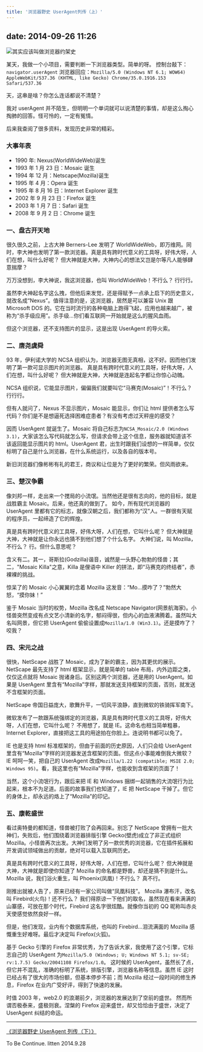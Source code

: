 ```yaml
---
title: '浏览器野史 UserAgent列传（上）'
---
```


## date: 2014-09-26 11:26

![其实应该叫做浏览器约架史](/assets/blogImg/browser-history.jpg)

某天，我做一个小项目，需要判断一下浏览器类型。简单的呀。
控制台敲下：`navigator.userAgent`
浏览器回应：`Mozilla/5.0 (Windows NT 6.1; WOW64) AppleWebKit/537.36 (KHTML, like Gecko) Chrome/35.0.1916.153 Safari/537.36`

天，这串是啥？你怎么连话都说不清楚？

我对 userAgent 并不陌生，但明明一个单词就可以说清楚的事情，却是这么掏心掏肺的回答。怪可怜的，一定有冤情。

后来我查阅了很多资料，发现历史非常的精彩。

<!--more-->

### 大事年表

- 1990 年: Nexus(WorldWideWeb)诞生
- 1993 年 1 月 23 日：Mosaic 诞生
- 1994 年 12 月：Netscape(Mozilla)诞生
- 1995 年 4 月：Opera 诞生
- 1995 年 8 月 16 日：Internet Explorer 诞生
- 2002 年 9 月 23 日：Firefox 诞生
- 2003 年 1 月 7 日：Safari 诞生
- 2008 年 9 月 2 日：Chrome 诞生

### 一、盘古开天地

很久很久之前，上古大神 Berners-Lee 发明了 WorldWideWeb，即万维网。同时，李大神也发明了第一款浏览器。真是具有跨时代意义的工具呀，好伟大呀，人们在想，叫什么好呢？
但大神就是大神，大神内心的想法又岂是尔等凡人能够肆意揣摩？

万万没想到，李大神说，我这浏览器，也叫 WorldWideWeb！不行么？
行行行。

虽然李大神起名字这么拽，但他后来发觉，还是得赋予一点承上启下的历史意义，就改名成“Nexus”。值得注意的是，这浏览器，居然是可以兼容 Unix 跟 Microsoft DOS 的。它在当时流行的各种电脑上跑得飞起，应用也越来越广，被称为“杀手级应用”。杀手级…你们看互联网一开始就是这么的腥风血雨。

但这个浏览器，还不支持图片的显示，这是出现 UserAgent 的导火索。

### 二、唐尧虞舜

93 年，伊利诺大学的 NCSA 组织认为，浏览器无图无真相，这不好。因而他们发明了第一款可显示图片的浏览器。
真是具有跨时代意义的工具呀，好伟大呀，人们在想，叫什么好呢？
但大神就是大神，大神就是连起名字都让你惊心动魄。

NCSA 组织说，它能显示图片，偏偏我们就要叫它“马赛克(Mosaic)”！不行么？
行行行。

但有人就问了，Nexus 不显示图片，Mosaic 能显示，你们让 html 提供者怎么写代码？你们是不是想逼死选择困难症患者？有没有考虑过天秤座的感受？

因而 UserAgent 就诞生了。Mosaic 将自己标志为`NCSA_Mosaic/2.0 (Windows 3.1)`，大家该怎么写代码就怎么写，但请求会带上这个信息，服务器就知道该不该返回能显示图片的 html。UserAgent 君，出生时跟我们设想的一样简单，仅仅标明了自己是什么浏览器，在什么系统运行，以及各自的版本号。

新旧浏览器们像彬彬有礼的君王，商议和让位是为了更好的繁荣。但风雨欲来。

### 三、楚汉争霸

像刘邦一样，走出来一个搅局的小流氓。当然他还是很有志向的，他的目标，就是战胜霸主 Mosaic。后来，他还真的做到了。
如今，所有现代浏览器的 UserAgent 里都有它的标志，就像汉朝之后，我们都称为“汉”人。一群很有天赋的程序员，一起缔造了它的辉煌。

真是具有跨时代意义的工具呀，好伟大呀，人们在想，它叫什么呢？
但大神就是大神，大神就是让你永远也猜不到他们想了个什么名字。
大神们说，叫 Mozilla，不行么？
行。但什么意思呢？

含义有二。其一，哥斯拉(Godzilla)谐音，诚然是一头野心勃勃的怪兽；其二，"Mosaic Killa"之意，Killa 是俚语中 Killer 的拼法，即“马赛克的终结者”，赤裸裸的挑战。

惊呆了的 Mosaic 小心翼翼的念着 Mozilla 这发音：“Mo…摸咋了？”勃然大怒，“摸你妹！”

鉴于 Mosaic 当时的权势，Mozilla 改名成 Netscape Navigator(网景航海家)。小怪兽突然变成有点文艺小清新的名字，郁闷得很，但内心的血液沸腾着。虽然叫大名叫网景，但它把 UserAgent 偷偷设置成`Mozilla/1.0 (Win3.1)`。还是摸咋了？咬我？

### 四、宋元之战

很快，NetScape 战胜了 Mosaic，成为了新的霸主，因为其更优的展示。
NetScape 最先支持了 html 框架显示，就是简单的 table 布局，内外边距之类，仅仅这点就将 Mosaic 抛诸身后。区别这两个浏览器，还是用的 UserAgent。如果是 UserAgent 里含有“Mozilla”字样，那就发送支持框架的页面，否则，就发送不含框架的页面。

NetScape 帝国日益庞大，歌舞升平，一切风平浪静，直到微软的铁骑挥军南下。

微软发布了一款跟系统强绑定的浏览器，真是具有跨时代意义的工具呀，好伟大呀，人们在想，它叫什么呢？
不用想了，就是 IE。这命名也相当简单粗暴，Internet Explorer，直接把这工具的用途拍在你脸上。连说明书都可以免了。

IE 也是支持 html 标准框架的，但由于前面的历史原因，人们只会给 UserAgent 里含有“Mozilla”字样的浏览器发送含框架的页面。但这点小事能难倒我大微软？IE 呵呵一笑，把自己的 UserAgent 改成`Mozilla/1.22 (compatible; MSIE 2.0; Windows 95)`。看，我这里也有“Mozilla”字样，也能收到含框架的页面了！

当然，这个小流氓行为，跟后来把 IE 和 Windows 捆绑一起销售的大流氓行为比起来，根本不为足道。后面的故事我们也知道了，IE 把 NetScape 干掉了。但它的身体上，却永远的烙上了“Mozilla”的印记。

### 五、康乾盛世

看过奥特曼的都知道，怪兽被打败了会再回来。别忘了 NetScape 曾拥有一批大神们，失败后，他们围绕着浏览器排版引擎 Gecko(壁虎)成立了非正式组织 Mozilla。小怪兽再次出发。大神们发明了另一款优秀的浏览器，它在插件拓展和开发调试领域做出的贡献，绝对可以载入互联网历史。

真是具有跨时代意义的工具呀，好伟大呀，人们在想，它叫什么呢？
但大神就是大神，大神就是即使你知道了 Mozilla 的命名都是野兽，却还是猜不到是什么。
Mozilla 说，我们浴火重生，叫 Phoenix(凤凰)！不行么？
真不行。

刚推出就被人告了，原来已经有一家公司叫做“凤凰科技”。
Mozilla 瀑布汗，改名叫 Firebird(火鸟)！还不行么？
我们得原谅一下他们的取名，虽然现在看来满满的山寨感，可放在那个时代，Firebird 这名字很炫酷。就像你当初的 QQ 昵称叫赤炎天使感觉依然良好一样。

但是，他们发现，业内有个数据库系统，也叫的 Firebird…泪流满面的 Mozilla 感慨重生好难呀。最后才决定叫 Firefox(火狐)。

基于 Gecko 引擎的 Firefox 非常优秀，为了告诉大家，我使用了这个引擎，它标志自己的 UserAgent 为`Mozilla/5.0 (Windows; U; Windows NT 5.1; sv-SE; rv:1.7.5) Gecko/20041108 Firefox/1.0`。
这时候的 UserAgent，虽然长了点，但它并不混乱，准确的标明了系统，排版引擎，浏览器名称等信息。虽然 IE 这时已经占有了很大的市场份额，但基本停步不前；而 Mozilla 经过一段时间的修生养息，Firefox 在业内广受好评，得到了快速的发展。

时值 2003 年，web2.0 的浪潮前夕，浏览器的发展达到了空前的盛世。
然而所谓否极泰来，盛极则衰。涅槃的 Firefox 迎来盛世，却又恰恰由于盛世，决定了 UserAgent 纠结的命运。

---

[《浏览器野史 UserAgent 列传（下）》](/2014/10/05/history-of-browser-useragent2/)

To Be Continue.
litten 2014.9.28
